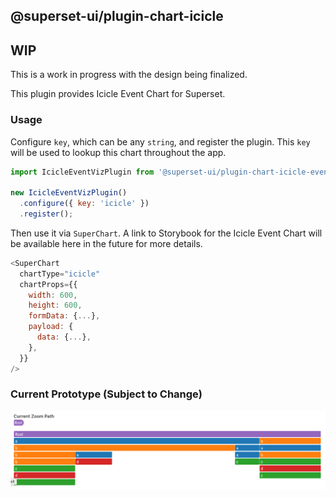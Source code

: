 ## @superset-ui/plugin-chart-icicle

## WIP

This is a work in progress with the design being finalized.

This plugin provides Icicle Event Chart for Superset.

### Usage

Configure `key`, which can be any `string`, and register the plugin. This `key` will be used to lookup this chart throughout the app.

```js
import IcicleEventVizPlugin from '@superset-ui/plugin-chart-icicle-event';

new IcicleEventVizPlugin()
  .configure({ key: 'icicle' })
  .register();
```

Then use it via `SuperChart`. A link to Storybook for the Icicle Event Chart will be available here in the future for more details.

```js
<SuperChart
  chartType="icicle"
  chartProps={{
    width: 600,
    height: 600,
    formData: {...},
    payload: {
      data: {...},
    },
  }}
/>
```

### Current Prototype (Subject to Change)

![Current Prototype](./src/images/thumbnail.png)
